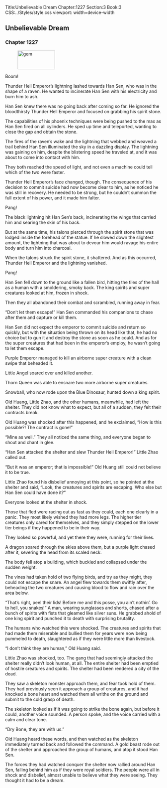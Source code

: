Title:Unbelievable Dream 
Chapter:1227 
Section:3 
Book:3 
CSS:../Styles/style.css 
viewport: width=device-width
  
## Unbelievable Dream
### Chapter 1227
  
<figure>
	<img src="../Images/gem.gif" alt="gem" id="gem" width="120" height="60" />
</figure>
  

  
Boom!

Thunder Hell Emperor’s lightning lashed towards Han Sen, who was in the shape of a raven. He wanted to incinerate Han Sen with his electricity and burn him to ash.

Han Sen knew there was no going back after coming so far. He ignored the bloodthirsty Thunder Hell Emperor and focused on grabbing his spirit stone.

The capabilities of his phoenix techniques were being pushed to the max as Han Sen fired on all cylinders. He sped up time and teleported, wanting to close the gap and obtain the stone.

The fires of the raven’s wake and the lightning that webbed and weaved a trail behind Han Sen illuminated the sky in a dazzling display. The lightning was gaining on him, despite the blistering speed he traveled at, and it was about to come into contact with him.

They both reached the speed of light, and not even a machine could tell which of the two were faster.

Thunder Hell Emperor’s face changed, though. The consequence of his decision to commit suicide had now become clear to him, as he noticed he was still in recovery. He needed to be strong, but he couldn’t summon the full extent of his power, and it made him falter.

Pang!

The black lightning hit Han Sen’s back, incinerating the wings that carried him and searing the skin of his back.

But at the same time, his talons pierced through the spirit stone that was lodged inside the forehead of the statue. If he slowed down the slightest amount, the lightning that was about to devour him would ravage his entire body and turn him into charcoal.

When the talons struck the spirit stone, it shattered. And as this occurred, Thunder Hell Emperor and the lightning vanished.

Pang!

Han Sen fell down to the ground like a fallen bird, hitting the tiles of the hall as a human with a smoldering, smoky back. The king spirits and super creatures looked at him, frozen in shock.

Then they all abandoned their combat and scrambled, running away in fear.

“Don’t let them escape!” Han Sen commanded his companions to chase after them and capture or kill them.

Han Sen did not expect the emperor to commit suicide and return so quickly, but with the situation being thrown on its head like that, he had no choice but to gun it and destroy the stone as soon as he could. And as for the super creatures that had been in the emperor’s employ, he wasn’t going to let them escape.

Purple Emperor managed to kill an airborne super creature with a clean swipe that beheaded it.

Little Angel soared over and killed another.

Thorn Queen was able to ensnare two more airborne super creatures.

Snowball, who now rode upon the Blue Dinosaur, hunted down a king spirit.

Old Huang, Little Zhao, and the other humans, meanwhile, had left the shelter. They did not know what to expect, but all of a sudden, they felt their contracts break.

Old Huang was shocked after this happened, and he exclaimed, “How is this possible?! The contract is gone!”

“Mine as well.” They all noticed the same thing, and everyone began to shout and chant in glee.

“Han Sen attacked the shelter and slew Thunder Hell Emperor!” Little Zhao called out.

“But it was an emperor; that is impossible!” Old Huang still could not believe it to be true.

Little Zhao found his disbelief annoying at this point, so he pointed at the shelter and said, “Look, the creatures and spirits are escaping. Who else but Han Sen could have done it?”

Everyone looked at the shelter in shock.

Those that fled were racing out as fast as they could, each one clearly in a panic. They most likely wished they had more legs. The higher tier creatures only cared for themselves, and they simply stepped on the lower tier beings if they happened to be in their way.

They looked so powerful, and yet there they were, running for their lives.

A dragon soared through the skies above them, but a purple light chased after it, severing the head from its scaled neck.

The body fell atop a building, which buckled and collapsed under the sudden weight.

The vines had taken hold of two flying birds, and try as they might, they could not escape the snare. An angel flew towards them swiftly after, beheading the two creatures and causing blood to flow and rain over the area below.

“That’s right, peel their lids! Before me and this posse, you ain’t nothin’. Go to hell, you snakes!” A man, wearing sunglasses and shorts, chased after a bunch of spirits with fists that gleamed like silver suns. He grabbed ahold of one king spirit and punched it to death with surprising brutality.

The humans who watched this were shocked. The creatures and spirits that had made them miserable and bullied them for years were now being pummeled to death, slaughtered as if they were little more than livestock.

“I don’t think they are human,” Old Huang said.

Little Zhao was shocked, too. The gang that had seemingly attacked the shelter really didn’t look human, at all. The entire shelter had been emptied of hostile creatures and spirits. The shelter had been rendered a city of the dead.

They saw a skeleton monster approach them, and fear took hold of them. They had previously seen it approach a group of creatures, and it had knocked a bone heart and watched them all writhe on the ground and submit to the cold grasp of death.

The skeleton looked as if it was going to strike the bone again, but before it could, another voice sounded. A person spoke, and the voice carried with a calm and clear tone.

“Dry Bone, they are with us.”

Old Huang heard these words, and then watched as the skeleton immediately turned back and followed the command. A gold beast rode out of the shelter and approached the group of humans, and atop it stood Han Sen.

The forces they had watched conquer the shelter now rallied around Han Sen, falling behind him as if they were royal soldiers. The people were all in shock and disbelief, almost unable to believe what they were seeing. They thought it had to be a dream.